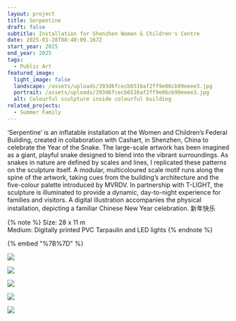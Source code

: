 ```yaml
---
layout: project
title: Serpentine
draft: false
subtitle: Installation for Shenzhen Women & Children's Centre
date: 2025-01-28T08:40:09.167Z
start_year: 2025
end_year: 2025
tags:
  - Public Art
featured_image:
  light_image: false
  landscape: /assets/uploads/393d6fcecb6516af2ff9e06cb99eeee3.jpg
  portrait: /assets/uploads/393d6fcecb6516af2ff9e06cb99eeee3.jpg
  alt: Colourful sculpture inside colourful building
related_projects:
  - Summer Family
---
```

‘Serpentine’ is an inflatable installation at the Women and Children’s Federal Building, created in collaboration with Cashart, in Shenzhen, China to celebrate the Year of the Snake. The large-scale artwork has been imagined as a giant, playful snake designed to blend into the vibrant surroundings. As snakes in nature are defined by scales and lines, I replicated these patterns on the sculpture itself. A modular, multicoloured scale motif runs along the spine of the artwork, taking cues from the building’s architecture and the five-colour palette introduced by MVRDV. In partnership with T-LIGHT, the sculpture is illuminated to provide a dynamic, day-to-night experience for families and visitors. A digital illustration accompanies the physical installation, depicting a familiar Chinese New Year celebration. 新年快乐

{% note %}
Size: 28 x 11 m <br/>
Medium: Digitally printed PVC Tarpaulin and LED lights
{% endnote %}

{% embed "%7B%7D" %}

![](/assets/uploads/r0004763-edit.jpg)

![](/assets/uploads/r0004736-edit.jpg)

![](/assets/uploads/r0004737-edit-edit.jpg)

![](/assets/uploads/dsc04991-edit-edit.jpg)

![](/assets/uploads/c10d3f57d32d98340710de324a6b9f1b.jpg)